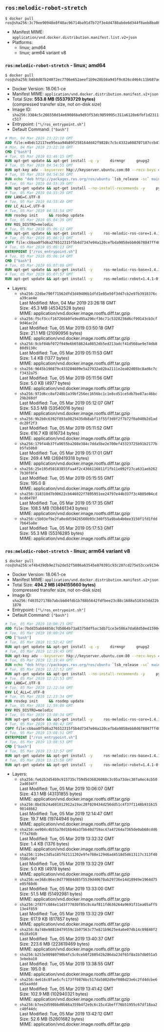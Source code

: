 ## `ros:melodic-robot-stretch`

```console
$ docker pull ros@sha256:3c79ee90948e8f48ac96714ba91d7b72f3e4d4788abde6d344f8aeb8ba08098d
```

-	Manifest MIME: `application/vnd.docker.distribution.manifest.list.v2+json`
-	Platforms:
	-	linux; amd64
	-	linux; arm64 variant v8

### `ros:melodic-robot-stretch` - linux; amd64

```console
$ docker pull ros@sha256:b6b8d07b24072ec7706e652aeef1b9e28b56a945f9c026cd464c11b687aef59e
```

-	Docker Version: 18.06.1-ce
-	Manifest MIME: `application/vnd.docker.distribution.manifest.v2+json`
-	Total Size: **553.8 MB (553793729 bytes)**  
	(compressed transfer size, not on-disk size)
-	Image ID: `sha256:3384c5c266550d14e69086ba9d93f53dc9859995c311a6120e6fbf1d2311c517`
-	Entrypoint: `["\/ros_entrypoint.sh"]`
-	Default Command: `["bash"]`

```dockerfile
# Mon, 04 Mar 2019 23:22:10 GMT
ADD file:e4bdc12117ee95eaa94b89f258164dd42f9828c7c5c4332a608707187ccb470a in / 
# Mon, 04 Mar 2019 23:22:10 GMT
CMD ["bash"]
# Tue, 05 Mar 2019 03:46:15 GMT
RUN apt-get update && apt-get install -q -y     dirmngr     gnupg2     lsb-release     && rm -rf /var/lib/apt/lists/*
# Tue, 05 Mar 2019 04:54:55 GMT
RUN apt-key adv --keyserver hkp://keyserver.ubuntu.com:80 --recv-keys 421C365BD9FF1F717815A3895523BAEEB01FA116
# Tue, 05 Mar 2019 04:54:56 GMT
RUN echo "deb http://packages.ros.org/ros/ubuntu `lsb_release -sc` main" > /etc/apt/sources.list.d/ros-latest.list
# Tue, 05 Mar 2019 04:55:39 GMT
RUN apt-get update && apt-get install --no-install-recommends -y     python-rosdep     python-rosinstall     python-vcstools     && rm -rf /var/lib/apt/lists/*
# Tue, 05 Mar 2019 04:55:39 GMT
ENV LANG=C.UTF-8
# Tue, 05 Mar 2019 04:55:40 GMT
ENV LC_ALL=C.UTF-8
# Tue, 05 Mar 2019 04:55:54 GMT
RUN rosdep init     && rosdep update
# Tue, 05 Mar 2019 05:04:39 GMT
ENV ROS_DISTRO=melodic
# Tue, 05 Mar 2019 05:06:12 GMT
RUN apt-get update && apt-get install -y     ros-melodic-ros-core=1.4.1-0*     && rm -rf /var/lib/apt/lists/*
# Tue, 05 Mar 2019 05:06:13 GMT
COPY file:cbbaa0f5d6a276512315f5b4d7347e94a120cefbda9058ebb0d678847ff4837f in / 
# Tue, 05 Mar 2019 05:06:13 GMT
ENTRYPOINT ["/ros_entrypoint.sh"]
# Tue, 05 Mar 2019 05:06:14 GMT
CMD ["bash"]
# Tue, 05 Mar 2019 05:07:08 GMT
RUN apt-get update && apt-get install -y     ros-melodic-ros-base=1.4.1-0*     && rm -rf /var/lib/apt/lists/*
# Tue, 05 Mar 2019 05:07:57 GMT
RUN apt-get update && apt-get install -y     ros-melodic-robot=1.4.1-0*     && rm -rf /var/lib/apt/lists/*
```

-	Layers:
	-	`sha256:22dbe790f71562dfd3d49406b1dfd1e85e50f3dd7cb2e97b3918376ca39cae4e`  
		Last Modified: Mon, 04 Mar 2019 23:26:18 GMT  
		Size: 45.3 MB (45342528 bytes)  
		MIME: application/vnd.docker.image.rootfs.diff.tar.gzip
	-	`sha256:f5cf3ccf167266b9fe9ed95a296cf36c71c5328236d6cf99143cb3cf9d46ac2d`  
		Last Modified: Tue, 05 Mar 2019 03:50:18 GMT  
		Size: 21.1 MB (21090956 bytes)  
		MIME: application/vnd.docker.image.rootfs.diff.tar.gzip
	-	`sha256:9cbf04bf072f949e6b658624a0852db5ed213adcf41d560ae9e74db880d9138c`  
		Last Modified: Tue, 05 Mar 2019 05:11:53 GMT  
		Size: 1.4 KB (1377 bytes)  
		MIME: application/vnd.docker.image.rootfs.diff.tar.gzip
	-	`sha256:9645b190879c433284609e5a27932a02ba2111e2ea02d05bc8ad6c7cf3432a75`  
		Last Modified: Tue, 05 Mar 2019 05:11:56 GMT  
		Size: 5.0 KB (4977 bytes)  
		MIME: application/vnd.docker.image.rootfs.diff.tar.gzip
	-	`sha256:972d6cc8af240b1a39bf256ec1656bc1c1e8cd51ce5db7be87ac46bc29b268df`  
		Last Modified: Tue, 05 Mar 2019 05:12:07 GMT  
		Size: 53.5 MB (53540016 bytes)  
		MIME: application/vnd.docker.image.rootfs.diff.tar.gzip
	-	`sha256:9b2b0c6392f893a9829435db8abf13f55f3d8f2f7b72f0a040b2d1addc28f2f3`  
		Last Modified: Tue, 05 Mar 2019 05:11:52 GMT  
		Size: 616.7 KB (616734 bytes)  
		MIME: application/vnd.docker.image.rootfs.diff.tar.gzip
	-	`sha256:179f44b37fa9655ba208e384c7dda5be2e700ef43323725b91b2177bb5fa50b8`  
		Last Modified: Tue, 05 Mar 2019 05:17:01 GMT  
		Size: 269.4 MB (269419318 bytes)  
		MIME: application/vnd.docker.image.rootfs.diff.tar.gzip
	-	`sha256:25e195d50183855faa4f2c4366116011f1fb11e092f27ca631aeb2627b30f0f4`  
		Last Modified: Tue, 05 Mar 2019 05:15:55 GMT  
		Size: 195.0 B  
		MIME: application/vnd.docker.image.rootfs.diff.tar.gzip
	-	`sha256:318310d7b90622cb646022f7895951ee24797e44b337f3c4805d04cdbcd0478f`  
		Last Modified: Tue, 05 Mar 2019 05:17:35 GMT  
		Size: 108.5 MB (108461343 bytes)  
		MIME: application/vnd.docker.image.rootfs.diff.tar.gzip
	-	`sha256:c5b03ef9e2fa0edd59426560b93c3d0f55a9bab4b0ee3150f1fd1fdd7b645a8e`  
		Last Modified: Tue, 05 Mar 2019 05:17:53 GMT  
		Size: 55.3 MB (55316285 bytes)  
		MIME: application/vnd.docker.image.rootfs.diff.tar.gzip

### `ros:melodic-robot-stretch` - linux; arm64 variant v8

```console
$ docker pull ros@sha256:ef4b439db9e27a2de52f5886a63545e870391c93c207cd275e53cce9134e02e7
```

-	Docker Version: 18.06.1-ce
-	Manifest MIME: `application/vnd.docker.distribution.manifest.v2+json`
-	Total Size: **494.2 MB (494155660 bytes)**  
	(compressed transfer size, not on-disk size)
-	Image ID: `sha256:f403527178b7abcbb04fdb1b788b5642fdfbee23c88c1688a5103d3dd22b1870`
-	Entrypoint: `["\/ros_entrypoint.sh"]`
-	Default Command: `["bash"]`

```dockerfile
# Tue, 05 Mar 2019 10:00:23 GMT
ADD file:7bdd35ab84858c7d5864b73a83750df5ac3db71ce3e586a7da68d50ed15904c8 in / 
# Tue, 05 Mar 2019 10:00:24 GMT
CMD ["bash"]
# Tue, 05 Mar 2019 11:52:42 GMT
RUN apt-get update && apt-get install -q -y     dirmngr     gnupg2     lsb-release     && rm -rf /var/lib/apt/lists/*
# Tue, 05 Mar 2019 12:19:45 GMT
RUN apt-key adv --keyserver hkp://keyserver.ubuntu.com:80 --recv-keys 421C365BD9FF1F717815A3895523BAEEB01FA116
# Tue, 05 Mar 2019 12:19:49 GMT
RUN echo "deb http://packages.ros.org/ros/ubuntu `lsb_release -sc` main" > /etc/apt/sources.list.d/ros-latest.list
# Tue, 05 Mar 2019 12:22:52 GMT
RUN apt-get update && apt-get install --no-install-recommends -y     python-rosdep     python-rosinstall     python-vcstools     && rm -rf /var/lib/apt/lists/*
# Tue, 05 Mar 2019 12:22:53 GMT
ENV LANG=C.UTF-8
# Tue, 05 Mar 2019 12:22:54 GMT
ENV LC_ALL=C.UTF-8
# Tue, 05 Mar 2019 12:23:34 GMT
RUN rosdep init     && rosdep update
# Tue, 05 Mar 2019 12:59:09 GMT
ENV ROS_DISTRO=melodic
# Tue, 05 Mar 2019 13:08:34 GMT
RUN apt-get update && apt-get install -y     ros-melodic-ros-core=1.4.1-0*     && rm -rf /var/lib/apt/lists/*
# Tue, 05 Mar 2019 13:08:42 GMT
COPY file:cbbaa0f5d6a276512315f5b4d7347e94a120cefbda9058ebb0d678847ff4837f in / 
# Tue, 05 Mar 2019 13:08:51 GMT
ENTRYPOINT ["/ros_entrypoint.sh"]
# Tue, 05 Mar 2019 13:08:53 GMT
CMD ["bash"]
# Tue, 05 Mar 2019 13:12:57 GMT
RUN apt-get update && apt-get install -y     ros-melodic-ros-base=1.4.1-0*     && rm -rf /var/lib/apt/lists/*
# Tue, 05 Mar 2019 13:15:58 GMT
RUN apt-get update && apt-get install -y     ros-melodic-robot=1.4.1-0*     && rm -rf /var/lib/apt/lists/*
```

-	Layers:
	-	`sha256:fe62b3d54b9c915735c759d5d36826088c3c05a73dec307a4ec4cb502ad034ff`  
		Last Modified: Tue, 05 Mar 2019 10:06:07 GMT  
		Size: 43.1 MB (43131855 bytes)  
		MIME: application/vnd.docker.image.rootfs.diff.tar.gzip
	-	`sha256:0bd3b24a081012912a19ac28f020434d256dd51c4f37f1148b93161598148662`  
		Last Modified: Tue, 05 Mar 2019 12:14:47 GMT  
		Size: 19.7 MB (19744946 bytes)  
		MIME: application/vnd.docker.image.rootfs.diff.tar.gzip
	-	`sha256:ee904c4b55a70d16b46a3fbb40d759ac47a47264a7365de0ab68cdd6ff7a78db`  
		Last Modified: Tue, 05 Mar 2019 13:32:32 GMT  
		Size: 1.4 KB (1376 bytes)  
		MIME: application/vnd.docker.image.rootfs.diff.tar.gzip
	-	`sha256:110e13d5a185f62111202e9fe788e12946ad4518d5d613117c313f405586c96f`  
		Last Modified: Tue, 05 Mar 2019 13:32:29 GMT  
		Size: 5.0 KB (4978 bytes)  
		MIME: application/vnd.docker.image.rootfs.diff.tar.gzip
	-	`sha256:ee368c86ec0d779884d85f5539d40670ab29736e14d18949e1964d75e05f60d6`  
		Last Modified: Tue, 05 Mar 2019 13:33:00 GMT  
		Size: 51.5 MB (51492981 bytes)  
		MIME: application/vnd.docker.image.rootfs.diff.tar.gzip
	-	`sha256:2f87fc084e11d3f77030f85c8c4af811fd636264a9691f31ea65aff513e4f859`  
		Last Modified: Tue, 05 Mar 2019 13:32:29 GMT  
		Size: 617.9 KB (617857 bytes)  
		MIME: application/vnd.docker.image.rootfs.diff.tar.gzip
	-	`sha256:0a748e98810479559c1b07563c77e821b9625e4a6e07db14c09840f2eb18a918`  
		Last Modified: Tue, 05 Mar 2019 13:40:37 GMT  
		Size: 223.6 MB (223619469 bytes)  
		MIME: application/vnd.docker.image.rootfs.diff.tar.gzip
	-	`sha256:b253e00980790b4fc5c0ceb0f2805d2b286da23df65f8a1b7db051a53ebeba18`  
		Last Modified: Tue, 05 Mar 2019 13:38:55 GMT  
		Size: 195.0 B  
		MIME: application/vnd.docker.image.rootfs.diff.tar.gzip
	-	`sha256:4e616c8fae5cfc173ff0876bc517da5002d9ef008d23e6c2fd4dcbe6e65aaddd`  
		Last Modified: Tue, 05 Mar 2019 13:41:42 GMT  
		Size: 102.9 MB (102940321 bytes)  
		MIME: application/vnd.docker.image.rootfs.diff.tar.gzip
	-	`sha256:b7ee2d590bbd0b66a359b4f2e9c6c15c41beff76b51955c67df18aa2c40f44dc`  
		Last Modified: Tue, 05 Mar 2019 13:42:12 GMT  
		Size: 52.6 MB (52601682 bytes)  
		MIME: application/vnd.docker.image.rootfs.diff.tar.gzip

